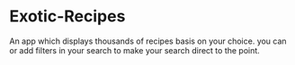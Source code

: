 # Exotic-Recipes
An app which displays thousands of recipes basis on your choice. you can or add filters in your search to make your search direct to the point.
